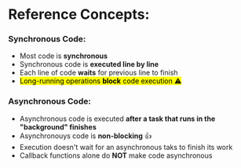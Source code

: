# Reference Concepts:

### Synchronous Code:

- Most code is **synchronous**
- Synchronous code is **executed line by line**
- Each line of code **waits** for previous line to finish
- <mark>Long-running operations **block** code execution :warning:</mark>

### Asynchronous Code: 

- Asynchronous code is executed **after a task that runs in the "background" finishes**
- Asynchronouys code is **non-blocking** :+1:
- Execution doesn't wait for an asynchronous taks to finish its work
- Callback functions alone do **NOT** make code asynchronous